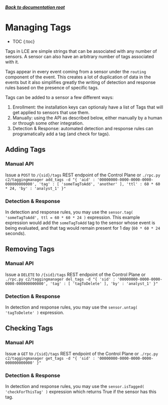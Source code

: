 ***[Back to documentation root](README.md)***

# Managing Tags

* TOC
{:toc}

Tags in LCE are simple strings that can be associated with any number of sensors. A sensor can also have an arbitrary number
of tags associated with it.

Tags appear in every event coming from a sensor under the `routing` component of the event. This creates a lot of
duplication of data in the events but it also simplifies greatly the writing of detection and response rules based
on the presence of specific tags.

Tags can be added to a sensor a few different ways:
1. Enrollment: the installation keys can optionaly have a list of Tags that will get applied to sensors that use them.
1. Manually: using the API as described below, either manually by a human or through some other integration.
1. Detection & Response: automated detection and response rules can programatically add a tag (and check for tags).

## Adding Tags

### Manual API
Issue a `POST` to `/{sid}/tags` REST endpoint of the Control Plane
or `./rpc.py c2/taggingmanager add_tags -d "{ 'aid' : '00000000-0000-0000-0000-000000000000', 'tag' : [ 'someTagToAdd', 'another' ], 'ttl' : 60 * 60 * 24, 'by' : 'analyst_1' }"`

### Detection & Response
In detection and response rules, you may use the `sensor.tag( 'someTagToAdd', ttl = 60 * 60 * 24 )` expression.
This example expression would add the `someTagToAdd` tag to the sensor whose event is being evaluated, and that tag would
remain present for 1 day (`60 * 60 * 24` seconds).

## Removing Tags

### Manual API
Issue a `DELETE` to `/{sid}/tags` REST endpoint of the Control Plane
or `./rpc.py c2/taggingmanager del_tags -d "{ 'sid' : '00000000-0000-0000-0000-000000000000', 'tag' : [ 'tagToDelete' ], 'by' : 'analyst_1' }"`

### Detection & Response
In detection and response rules, you may use the `sensor.untag( 'tagToDelete' )` expression.

## Checking Tags

### Manual API
Issue a `GET` to `/{sid}/tags` REST endpoint of the Control Plane
or `./rpc.py c2/taggingmanager get_tags -d "{ 'sid' : '00000000-0000-0000-0000-000000000000' }"`

### Detection & Response
In detection and response rules, you may use the `sensor.isTagged( 'checkForThisTag' )` expression which returns True if 
the sensor has this tag.
